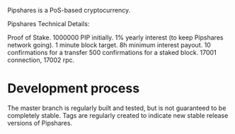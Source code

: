 
Pipshares is a PoS-based cryptocurrency.

Pipshares Technical Details:

Proof of Stake.
1000000 PIP initially.
1% yearly interest (to keep Pipshares network going).
1 minute block target.
8h minimum interest payout.
10 confirmations for a transfer
500 confirmations for a staked block.
17001 connection, 17002 rpc.


Development process
===========================

The master branch is regularly built and tested, but is not guaranteed
to be completely stable. Tags are regularly created to indicate new
stable release versions of Pipshares.




